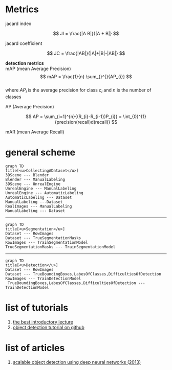 

# Metrics 

jacard index  

$$
    JI = \frac{|A B|}{|A + B|}
$$

jacard coefficient

$$
 JC = \frac{|AB|}{|A|+|B|-|AB|}
$$

**detection metrics**  
mAP (mean Average Precision)  
$$
    mAP = \frac{1}{n} \sum_{}^{}{AP_{i}}
$$  
where $AP_{i}$ is the average precision for class $c_{i}$ and $n$ is the number of classes   

AP (Average Precision)  

$$
    AP = \sum_{i=1}^{n}{(R_{i}-R_{i-1})P_{i}} = \int_{0}^{1}{precision(recall)d(recall)}
$$


mAR (mean Average Recall)


# general scheme  

<!--  -->
<!-- graph TD -->
<!-- graph LR -->
<!--  -->
```mermaid
graph TD
title[<u>CollectingADataset</u>]
3DScene --- Blender
Blender --- ManualLabeling
3DScene --- UnrealEngine
UnrealEngine --- ManualLabeling
UnrealEngine --- AutomaticLabeling
AutomaticLabeling --- Dataset
ManualLabeling ---Dataset
RealImages --- ManualLabeling
ManualLabeling --- Dataset
```  
___

```mermaid
graph TD
title[<u>Segmentation</u>]
Dataset --- RowImages
Dataset --- TrueSegmentationMasks
RowImages --- TrainSegmentationModel
TrueSegmentationMasks --- TrainSegmentationModel
```
___

```mermaid
graph TD
title[<u>Detection</u>]
Dataset --- RowImages
Dataset --- TrueBoundingBoxes,LabesOfClasses,DifficultiesOfDetection
RowImages --- TrainDetectionModel
 TrueBoundingBoxes,LabesOfClasses,DifficultiesOfDetection --- TrainDetectionModel
```


# list of tutorials
1. [the best introductory lecture](https://www.youtube.com/watch?v=r2KA99ThEH4&list=PL5FkQ0AF9O_o2Eb5Qn8pwCDg7TniyV1Wb&index=7)
2. [object detection tutorial on github](https://github.com/sgrvinod/a-PyTorch-Tutorial-to-Object-Detection/blob/master/README.md)
  



# list of articles  
1. [scalable object detection using deep neural networks (2013)](https://arxiv.org/pdf/1312.2249.pdf)


<script type="module">
  import mermaid from 'https://cdn.jsdelivr.net/npm/mermaid@10/dist/mermaid.esm.min.mjs';
</script>

<style>
    .customtable {
        width:100%;
    }
    table {
    width: 100%;
    }
</style>
